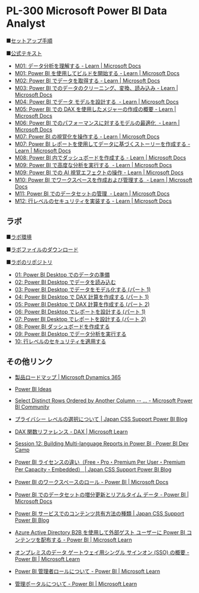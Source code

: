 # PL-300 Microsoft Power BI Data Analyst

■[セットアップ手順](https://publicfilestor.blob.core.windows.net/pl300/Opening.pdf)

■[公式テキスト](https://docs.microsoft.com/ja-jp/learn/certifications/courses/pl-300t00)

* [M01: データ分析を理解する - Learn | Microsoft Docs](https://docs.microsoft.com/ja-jp/learn/modules/data-analytics-microsoft/)
* [M01: Power BI を使用してビルドを開始する - Learn | Microsoft Docs](https://docs.microsoft.com/ja-jp/learn/modules/get-started-with-power-bi/)
* [M02: Power BI でデータを取得する - Learn | Microsoft Docs](https://docs.microsoft.com/ja-jp/learn/modules/get-data/)
* [M03: Power BI でのデータのクリーニング、変換、読み込み - Learn | Microsoft Docs](https://docs.microsoft.com/ja-jp/learn/modules/clean-data-power-bi/)
* [M04: Power BI でデータ モデルを設計する  - Learn | Microsoft Docs](https://docs.microsoft.com/ja-jp/learn/modules/design-model-power-bi/)
* [M05: Power BI での DAX を使用したメジャーの作成の概要 - Learn | Microsoft Docs](https://docs.microsoft.com/ja-jp/learn/modules/create-measures-dax-power-bi/)
* [M06: Power BI でのパフォーマンスに対するモデルの最適化  - Learn | Microsoft Docs](https://docs.microsoft.com/ja-jp/learn/modules/optimize-model-power-bi/)
* [M07: Power BI の視覚化を操作する - Learn | Microsoft Docs](https://docs.microsoft.com/ja-jp/learn/modules/visuals-power-bi/)
* [M07: Power BI レポートを使用してデータに基づくストーリーを作成する - Learn | Microsoft Docs](https://docs.microsoft.com/ja-jp/learn/modules/data-driven-story-power-bi/)
* [M08: Power BI 内でダッシュボードを作成する - Learn | Microsoft Docs](https://docs.microsoft.com/ja-jp/learn/modules/create-dashboards-power-bi/)
* [M09: Power BI で高度な分析を実行する  - Learn | Microsoft Docs](https://docs.microsoft.com/ja-jp/learn/modules/perform-analytics-power-bi/)
* [M09: Power BI での AI 視覚エフェクトの操作 - Learn | Microsoft Docs](https://docs.microsoft.com/ja-jp/learn/modules/ai-visuals-power-bi/)
* [M10: Power BI でワークスペースを作成および管理する  - Learn | Microsoft Docs](https://docs.microsoft.com/ja-jp/learn/modules/create-manage-workspaces-power-bi/)
* [M11: Power BI でのデータセットの管理  - Learn | Microsoft Docs](https://docs.microsoft.com/ja-jp/learn/modules/manage-datasets-power-bi/)
* [M12: 行レベルのセキュリティを実装する - Learn | Microsoft Docs](https://docs.microsoft.com/ja-jp/learn/modules/row-level-security-power-bi/)

## ラボ

■[ラボ環境](https://aka.ms/lab-env)

■[ラボファイルのダウンロード](https://github.com/MicrosoftLearning/PL-300-Microsoft-Power-BI-Data-Analyst.ja-jp/archive/refs/heads/main.zip)

■[ラボのリポジトリ](https://github.com/sakkuru/PL-300-Microsoft-Power-BI-Data-Analyst.ja-jp)

* [01: Power BI Desktop でのデータの準備](https://github.com/sakkuru/PL-300-Microsoft-Power-BI-Data-Analyst.ja-jp/blob/main/Instructions/01-prepare-data-with-power-query-in-power-bi-desktop.md)
* [02: Power BI Desktop でデータを読み込む](https://github.com/sakkuru/PL-300-Microsoft-Power-BI-Data-Analyst.ja-jp/blob/main/Instructions/02-load-data-with-power-query-in-power-bi-desktop.md)
* [03: Power BI Desktop でデータをモデル化する (パート 1)](https://github.com/sakkuru/PL-300-Microsoft-Power-BI-Data-Analyst.ja-jp/blob/main/Instructions/03-configure-data-model-in-power-bi-desktop.md)
* [04: Power BI Desktop で DAX 計算を作成する (パート 1)](https://github.com/sakkuru/PL-300-Microsoft-Power-BI-Data-Analyst.ja-jp/blob/main/Instructions/04-create-dax-calculations-in-power-bi-desktop.md)
* [05: Power BI Desktop で DAX 計算を作成する (パート 2)](https://github.com/sakkuru/PL-300-Microsoft-Power-BI-Data-Analyst.ja-jp/blob/main/Instructions/05-create-dax-calculations-in-power-bi-desktop-advanced.md)
* [06: Power BI Desktop でレポートを設計する (パート 1)](https://github.com/sakkuru/PL-300-Microsoft-Power-BI-Data-Analyst.ja-jp/blob/main/Instructions/06-design-report-in-power-bi-desktop.md)
* [07: Power BI Desktop でレポートを設計する (パート 2)](https://github.com/sakkuru/PL-300-Microsoft-Power-BI-Data-Analyst.ja-jp/blob/main/Instructions/07-design-report-in-power-bi-desktop-enhanced.md)
* [08: Power BI ダッシュボードを作成する](https://github.com/sakkuru/PL-300-Microsoft-Power-BI-Data-Analyst.ja-jp/blob/main/Instructions/08-create-power-bi-dashboard.md)
* [09: Power BI Desktop でデータ分析を実行する](https://github.com/sakkuru/PL-300-Microsoft-Power-BI-Data-Analyst.ja-jp/blob/main/Instructions/09-perform-data-analysis-in-power-bi-desktop.md)
* [10: 行レベルのセキュリティを適用する](https://github.com/sakkuru/PL-300-Microsoft-Power-BI-Data-Analyst.ja-jp/blob/main/Instructions/10-row-level-security.md)

## その他リンク

* [製品ロードマップ | Microsoft Dynamics 365](https://powerbi.microsoft.com/ja-jp/roadmap/)

* [Power BI Ideas](https://ideas.powerbi.com/ideas/)

* [Select Distinct Rows Ordered by Another Column -- ... - Microsoft Power BI Community](https://community.powerbi.com/t5/Community-Blog/Select-Distinct-Rows-Ordered-by-Another-Column-Power-Query/bc-p/2168714)

* [プライバシー レベルの選択について | Japan CSS Support Power BI Blog](https://jpbap-sqlbi.github.io/blog/powerbi/pbi_privacylevels/)

* [DAX 関数リファレンス - DAX | Microsoft Learn](https://learn.microsoft.com/ja-jp/dax/dax-function-reference)

* [Session 12: Building Multi-language Reports in Power BI · Power BI Dev Camp](https://powerbidevcamp.powerappsportals.com/sessions/session12/)

* [Power BI ライセンスの違い（Free・Pro・Premium Per User・Premium Per Capacity・Embedded） | Japan CSS Support Power BI Blog](https://jpbap-sqlbi.github.io/blog/powerbi/pbi_license/)

* [Power BI のワークスペースのロール - Power BI | Microsoft Docs](https://docs.microsoft.com/ja-jp/power-bi/collaborate-share/service-roles-new-workspaces)

* [Power BI でのデータセットの増分更新とリアルタイム データ - Power BI | Microsoft Docs](https://docs.microsoft.com/ja-jp/power-bi/connect-data/incremental-refresh-overview)

* [Power BI サービスでのコンテンツ共有方法の種類 | Japan CSS Support Power BI Blog](https://jpbap-sqlbi.github.io/blog/powerbi/pbi_contents_share_1/)

* [Azure Active Directory B2B を使用して外部ゲスト ユーザーに Power BI コンテンツを配布する - Power BI | Microsoft Learn](https://learn.microsoft.com/ja-jp/power-bi/guidance/whitepaper-azure-b2b-power-bi#under-the-hood-how-is-lucy-from-supplier1-able-to-access-power-bi-content-from-contosos-tenant)

* [オンプレミスのデータ ゲートウェイ用シングル サインオン (SSO) の概要 - Power BI | Microsoft Learn](https://learn.microsoft.com/ja-jp/power-bi/connect-data/service-gateway-sso-overview)

* [Power BI 管理者ロールについて - Power BI | Microsoft Learn](https://learn.microsoft.com/ja-jp/power-bi/admin/service-admin-role)

* [管理ポータルについて - Power BI | Microsoft Learn](https://learn.microsoft.com/ja-jp/power-bi/admin/service-admin-portal)
